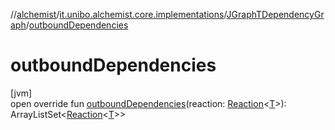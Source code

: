 //[alchemist](../../../index.md)/[it.unibo.alchemist.core.implementations](../index.md)/[JGraphTDependencyGraph](index.md)/[outboundDependencies](outbound-dependencies.md)

# outboundDependencies

[jvm]\
open override fun [outboundDependencies](outbound-dependencies.md)(reaction: [Reaction](../../it.unibo.alchemist.model.interfaces/-reaction/index.md)<[T](index.md)>): ArrayListSet<[Reaction](../../it.unibo.alchemist.model.interfaces/-reaction/index.md)<[T](index.md)>>
